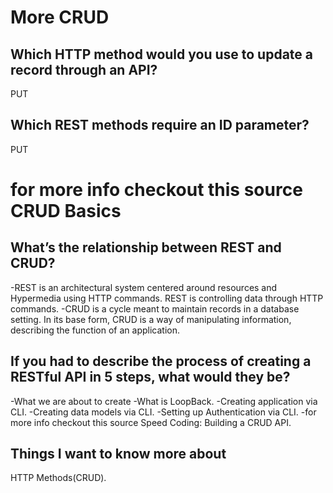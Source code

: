 # More CRUD 

## Which HTTP method would you use to update a record through an API?

PUT

## Which REST methods require an ID parameter?

PUT

# for more info checkout this source CRUD Basics 

## What’s the relationship between REST and CRUD?

-REST is an architectural system centered around resources and Hypermedia using HTTP commands. REST is controlling data through HTTP commands.
-CRUD is a cycle meant to maintain records in a database setting. In its base form, CRUD is a way of manipulating information, describing the function of an application.

## If you had to describe the process of creating a RESTful API in 5 steps, what would they be?

-What we are about to create
-What is LoopBack.
-Creating application via CLI.
-Creating data models via CLI.
-Setting up Authentication via CLI.
-for more info checkout this source Speed Coding: Building a CRUD API.

## Things I want to know more about

HTTP Methods(CRUD).
